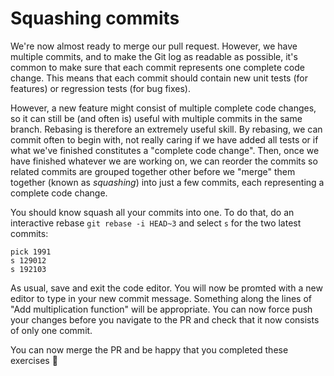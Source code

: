 # Squashing commits

We're now almost ready to merge our pull request.
However, we have multiple commits, and to make the Git log as readable as possible, it's common to make sure that each commit represents one complete code change.
This means that each commit should contain new unit tests (for features) or regression tests (for bug fixes).

However, a new feature might consist of multiple complete code changes, so it can still be (and often is) useful with multiple commits in the same branch.
Rebasing is therefore an extremely useful skill.
By rebasing, we can commit often to begin with, not really caring if we have added all tests or if what we've finished constitutes a "complete code change".
Then, once we have finished whatever we are working on, we can reorder the commits so related commits are grouped together other before we "merge" them together (known as *squashing*) into just a few commits, each representing a complete code change.

You should know squash all your commits into one.
To do that, do an interactive rebase `git rebase -i HEAD~3` and select `s` for the two latest commits:

```raw
pick 1991
s 129012
s 192103
```

As usual, save and exit the code editor.
You will now be promted with a new editor to type in your new commit message.
Something along the lines of "Add multiplication function" will be appropriate.
You can now force push your changes before you navigate to the PR and check that it now consists of only one commit.

You can now merge the PR and be happy that you completed these exercises 🎉
